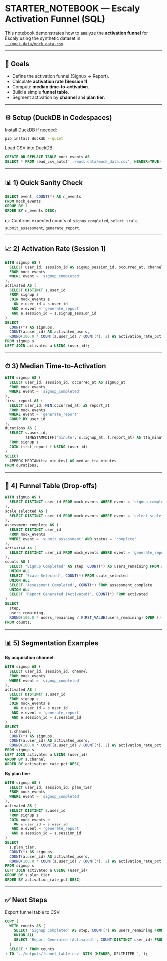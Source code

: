 # STARTER_NOTEBOOK — Escaly Activation Funnel (SQL)

This notebook demonstrates how to analyze the **activation funnel** for Escaly using the synthetic dataset in  
[`../mock-data/mock_data.csv`](../mock-data/mock_data.csv).

---

## 🎯 Goals
- Define the activation funnel (Signup → Report).  
- Calculate **activation rate (Session 1)**.  
- Compute **median time-to-activation**.  
- Build a simple **funnel table**.  
- Segment activation by **channel** and **plan tier**.

---

## ⚙️ Setup (DuckDB in Codespaces)

Install DuckDB if needed:
```bash
pip install duckdb --quiet
```

Load CSV into DuckDB:
```sql
CREATE OR REPLACE TABLE mock_events AS
SELECT * FROM read_csv_auto('../mock-data/mock_data.csv', HEADER=TRUE);
```

---

## 📊 1) Quick Sanity Check
```sql
SELECT event, COUNT(*) AS n_events
FROM mock_events
GROUP BY 1
ORDER BY n_events DESC;
```
👉 Confirms expected counts of `signup_completed`, `select_scale`, `submit_assessment`, `generate_report`.

---

## 📈 2) Activation Rate (Session 1)

```sql
WITH signup AS (
  SELECT user_id, session_id AS signup_session_id, occurred_at, channel, plan_tier
  FROM mock_events
  WHERE event = 'signup_completed'
),
activated AS (
  SELECT DISTINCT s.user_id
  FROM signup s
  JOIN mock_events e
    ON e.user_id = s.user_id
   AND e.event = 'generate_report'
   AND e.session_id = s.signup_session_id
)
SELECT
  COUNT(*) AS signups,
  COUNT(a.user_id) AS activated_users,
  ROUND(100.0 * COUNT(a.user_id) / COUNT(*), 2) AS activation_rate_pct
FROM signup s
LEFT JOIN activated a USING (user_id);
```

---

## ⏱ 3) Median Time-to-Activation
```sql
WITH signup AS (
  SELECT user_id, session_id, occurred_at AS signup_at
  FROM mock_events
  WHERE event = 'signup_completed'
),
first_report AS (
  SELECT user_id, MIN(occurred_at) AS report_at
  FROM mock_events
  WHERE event = 'generate_report'
  GROUP BY user_id
),
durations AS (
  SELECT s.user_id,
         TIMESTAMPDIFF('minute', s.signup_at, f.report_at) AS tta_minutes
  FROM signup s
  JOIN first_report f USING (user_id)
)
SELECT
  APPROX_MEDIAN(tta_minutes) AS median_tta_minutes
FROM durations;
```

---

## 🔄 4) Funnel Table (Drop-offs)
```sql
WITH signup AS (
  SELECT DISTINCT user_id FROM mock_events WHERE event = 'signup_completed'
),
scale_selected AS (
  SELECT DISTINCT user_id FROM mock_events WHERE event = 'select_scale'
),
assessment_complete AS (
  SELECT DISTINCT user_id
  FROM mock_events
  WHERE event = 'submit_assessment' AND status = 'complete'
),
activated AS (
  SELECT DISTINCT user_id FROM mock_events WHERE event = 'generate_report'
),
counts AS (
  SELECT 'Signup Completed' AS step, COUNT(*) AS users_remaining FROM signup
  UNION ALL
  SELECT 'Scale Selected', COUNT(*) FROM scale_selected
  UNION ALL
  SELECT 'Assessment Completed', COUNT(*) FROM assessment_complete
  UNION ALL
  SELECT 'Report Generated (Activated)', COUNT(*) FROM activated
)
SELECT
  step,
  users_remaining,
  ROUND(100.0 * users_remaining / FIRST_VALUE(users_remaining) OVER (), 2) AS conversion_pct_from_start
FROM counts;
```

---

## 📊 5) Segmentation Examples
**By acquisition channel:**
```sql
WITH signup AS (
  SELECT user_id, session_id, channel
  FROM mock_events
  WHERE event = 'signup_completed'
),
activated AS (
  SELECT DISTINCT s.user_id
  FROM signup s
  JOIN mock_events e
    ON e.user_id = s.user_id
   AND e.event = 'generate_report'
   AND e.session_id = s.session_id
)
SELECT
  s.channel,
  COUNT(*) AS signups,
  COUNT(a.user_id) AS activated_users,
  ROUND(100.0 * COUNT(a.user_id) / COUNT(*), 2) AS activation_rate_pct
FROM signup s
LEFT JOIN activated a USING (user_id)
GROUP BY s.channel
ORDER BY activation_rate_pct DESC;
```
**By plan tier:**
```sql
WITH signup AS (
  SELECT user_id, session_id, plan_tier
  FROM mock_events
  WHERE event = 'signup_completed'
),
activated AS (
  SELECT DISTINCT s.user_id
  FROM signup s
  JOIN mock_events e
    ON e.user_id = s.user_id
   AND e.event = 'generate_report'
   AND e.session_id = s.session_id
)
SELECT
  s.plan_tier,
  COUNT(*) AS signups,
  COUNT(a.user_id) AS activated_users,
  ROUND(100.0 * COUNT(a.user_id) / COUNT(*), 2) AS activation_rate_pct
FROM signup s
LEFT JOIN activated a USING (user_id)
GROUP BY s.plan_tier
ORDER BY activation_rate_pct DESC;
```

---

## ✅ Next Steps
Export funnel table to CSV:
```sql
COPY (
  WITH counts AS (
    SELECT 'Signup Completed' AS step, COUNT(*) AS users_remaining FROM mock_events WHERE event='signup_completed'
    UNION ALL
    SELECT 'Report Generated (Activated)', COUNT(DISTINCT user_id) FROM mock_events WHERE event='generate_report'
  )
  SELECT * FROM counts
) TO '../outputs/funnel_table.csv' WITH (HEADER, DELIMITER ',');
```
